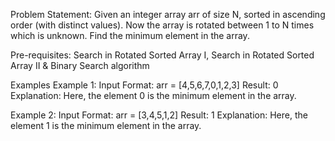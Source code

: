 Problem Statement: Given an integer array arr of size N, sorted in ascending order (with distinct values). Now the array is rotated between 1 to N times which is unknown. Find the minimum element in the array. 

Pre-requisites: Search in Rotated Sorted Array I,  Search in Rotated Sorted Array II & Binary Search algorithm

Examples
Example 1:
Input Format: arr = [4,5,6,7,0,1,2,3]
Result: 0
Explanation: Here, the element 0 is the minimum element in the array.

Example 2:
Input Format: arr = [3,4,5,1,2]
Result: 1
Explanation: Here, the element 1 is the minimum element in the array.